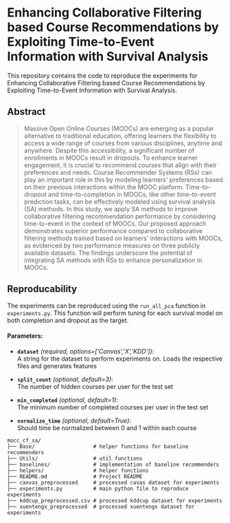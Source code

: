 # Enhancing Collaborative Filtering based Course Recommendations by Exploiting Time-to-Event Information with Survival Analysis

This repository contains the code to reproduce the experiments for Enhancing Collaborative Filtering based Course Recommendations by Exploiting Time-to-Event Information with Survival Analysis.

## Abstract 
> Massive Open Online Courses (MOOCs) are emerging as a popular alternative to traditional education, offering learners the flexibility to access a wide range of courses from various disciplines, anytime and anywhere. Despite this accessibility, a significant number of enrollments in MOOCs result in dropouts. To enhance learner engagement, it is crucial to recommend courses that align with their preferences and needs. Course Recommender Systems (RSs) can play an important role in this by modeling learners' preferences based on their previous interactions within the MOOC platform. Time-to-dropout and time-to-completion in MOOCs, like other time-to-event prediction tasks, can be effectively modeled using survival analysis (SA) methods. In this study, we apply SA methods to improve collaborative filtering recommendation performance by considering time-to-event in the context of MOOCs. Our proposed approach demonstrates superior performance compared to collaborative filtering methods trained based on learners' interactions with MOOCs, as evidenced by two performance measures on three publicly available datasets. The findings underscore the potential of integrating SA methods with RSs to enhance personalization in MOOCs.

## Reproducability

The experiments can be reproduced using the `run_all_pca` function in `experiments.py`. This function will perform tuning for each survival model on both completion and dropout as the target. 

#### Parameters:

- **`dataset`** *(required, options=['Canvas','X','KDD'])*:  
  A string for the dataset to perform experiments on. Loads the respective files and generates features

- **`split_count`** *(optional, default=3)*:  
  The number of hidden courses per user for the test set

- **`min_completed`** *(optional, default=1)*:  
  The minimum number of completed courses per user in the test set

- **`normalize_time`** *(optional, default=True)*:  
  Should time be normalized between 0 and 1 within each course

```plaintext
mocc_cf_sa/
├── Base/                   # helper functions for baseline recommenders 
├── Utils/                  # util functions 
├── baselines/              # implementation of baseline recommenders
├── helpers/                # helper functions 
├── README.md               # Project README
├── canvas_preprocessed     # processed cavas dataset for experiments
├── experiments.py          # main python file to reproduce experiments
├── kddcup_preprocessed.csv # processed kddcup dataset for experiments
├── xuentengx_preprocessed  # processed xuentengx dataset for experiments
```





